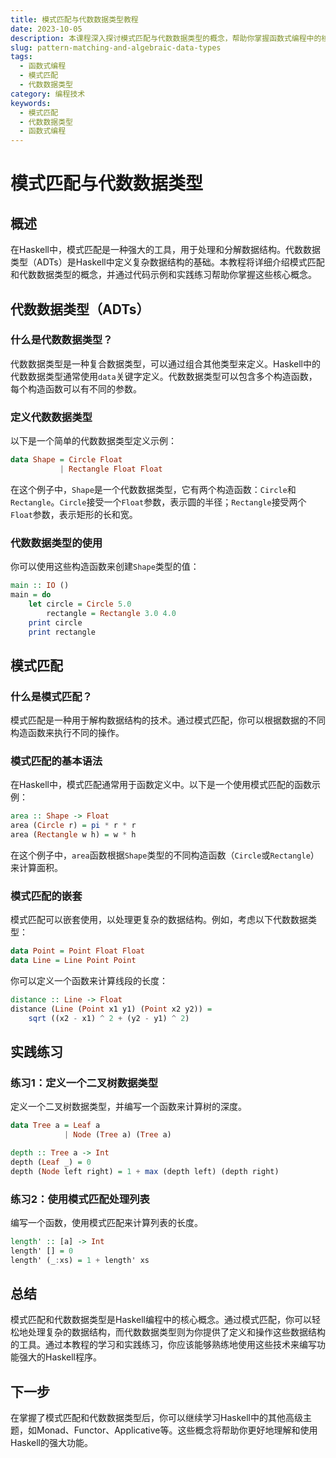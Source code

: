 ```yaml
---
title: 模式匹配与代数数据类型教程
date: 2023-10-05
description: 本课程深入探讨模式匹配与代数数据类型的概念，帮助你掌握函数式编程中的核心技术。
slug: pattern-matching-and-algebraic-data-types
tags:
  - 函数式编程
  - 模式匹配
  - 代数数据类型
category: 编程技术
keywords:
  - 模式匹配
  - 代数数据类型
  - 函数式编程
---
```


# 模式匹配与代数数据类型

## 概述

在Haskell中，模式匹配是一种强大的工具，用于处理和分解数据结构。代数数据类型（ADTs）是Haskell中定义复杂数据结构的基础。本教程将详细介绍模式匹配和代数数据类型的概念，并通过代码示例和实践练习帮助你掌握这些核心概念。

## 代数数据类型（ADTs）

### 什么是代数数据类型？

代数数据类型是一种复合数据类型，可以通过组合其他类型来定义。Haskell中的代数数据类型通常使用`data`关键字定义。代数数据类型可以包含多个构造函数，每个构造函数可以有不同的参数。

### 定义代数数据类型

以下是一个简单的代数数据类型定义示例：

```haskell
data Shape = Circle Float
           | Rectangle Float Float
```

在这个例子中，`Shape`是一个代数数据类型，它有两个构造函数：`Circle`和`Rectangle`。`Circle`接受一个`Float`参数，表示圆的半径；`Rectangle`接受两个`Float`参数，表示矩形的长和宽。

### 代数数据类型的使用

你可以使用这些构造函数来创建`Shape`类型的值：

```haskell
main :: IO ()
main = do
    let circle = Circle 5.0
        rectangle = Rectangle 3.0 4.0
    print circle
    print rectangle
```

## 模式匹配

### 什么是模式匹配？

模式匹配是一种用于解构数据结构的技术。通过模式匹配，你可以根据数据的不同构造函数来执行不同的操作。

### 模式匹配的基本语法

在Haskell中，模式匹配通常用于函数定义中。以下是一个使用模式匹配的函数示例：

```haskell
area :: Shape -> Float
area (Circle r) = pi * r * r
area (Rectangle w h) = w * h
```

在这个例子中，`area`函数根据`Shape`类型的不同构造函数（`Circle`或`Rectangle`）来计算面积。

### 模式匹配的嵌套

模式匹配可以嵌套使用，以处理更复杂的数据结构。例如，考虑以下代数数据类型：

```haskell
data Point = Point Float Float
data Line = Line Point Point
```

你可以定义一个函数来计算线段的长度：

```haskell
distance :: Line -> Float
distance (Line (Point x1 y1) (Point x2 y2)) =
    sqrt ((x2 - x1) ^ 2 + (y2 - y1) ^ 2)
```

## 实践练习

### 练习1：定义一个二叉树数据类型

定义一个二叉树数据类型，并编写一个函数来计算树的深度。

```haskell
data Tree a = Leaf a
            | Node (Tree a) (Tree a)

depth :: Tree a -> Int
depth (Leaf _) = 0
depth (Node left right) = 1 + max (depth left) (depth right)
```

### 练习2：使用模式匹配处理列表

编写一个函数，使用模式匹配来计算列表的长度。

```haskell
length' :: [a] -> Int
length' [] = 0
length' (_:xs) = 1 + length' xs
```

## 总结

模式匹配和代数数据类型是Haskell编程中的核心概念。通过模式匹配，你可以轻松地处理复杂的数据结构，而代数数据类型则为你提供了定义和操作这些数据结构的工具。通过本教程的学习和实践练习，你应该能够熟练地使用这些技术来编写功能强大的Haskell程序。

## 下一步

在掌握了模式匹配和代数数据类型后，你可以继续学习Haskell中的其他高级主题，如Monad、Functor、Applicative等。这些概念将帮助你更好地理解和使用Haskell的强大功能。